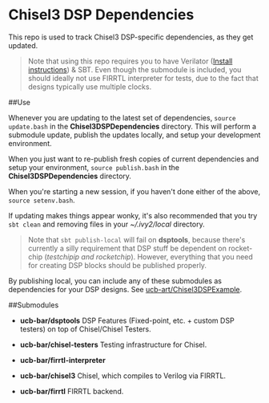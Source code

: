 Chisel3 DSP Dependencies
===================

This repo is used to track Chisel3 DSP-specific dependencies, as they get updated. 

> Note that using this repo requires you to have Verilator ([Install instructions](https://www.veripool.org/projects/verilator/wiki/Installing)) & SBT. Even though the submodule is included, you should ideally not use FIRRTL interpreter for tests, due to the fact that designs typically use multiple clocks. 

##Use

Whenever you are updating to the latest set of dependencies,  `source update.bash` in the **Chisel3DSPDependencies** directory. This will perform a submodule update, publish the updates locally, and setup your development environment.

When you just want to re-publish fresh copies of current dependencies and setup your environment, `source publish.bash` in the **Chisel3DSPDependencies** directory.

When you're starting a new session, if you haven't done either of the above, `source setenv.bash`.  

If updating makes things appear wonky, it's also recommended that you try `sbt clean` and removing files in your *~/.ivy2/local* directory.

> Note that `sbt publish-local` will fail on **dsptools**, because there's currently a silly requirement that DSP stuff be dependent on rocket-chip (*testchipip and rocketchip*). However, everything that you need for creating DSP blocks should be published properly. 

By publishing local, you can include any of these submodules as dependencies for your DSP designs. See [ucb-art/Chisel3DSPExample](https://github.com/ucb-art/Chisel3DSPExample). 

##Submodules

* **ucb-bar/dsptools**
DSP Features (Fixed-point, etc. + custom DSP testers) on top of Chisel/Chisel Testers. 

* **ucb-bar/chisel-testers**
Testing infrastructure for Chisel.

* **ucb-bar/firrtl-interpreter**

* **ucb-bar/chisel3**
Chisel, which compiles to Verilog via FIRRTL.

* **ucb-bar/firrtl**
FIRRTL backend.